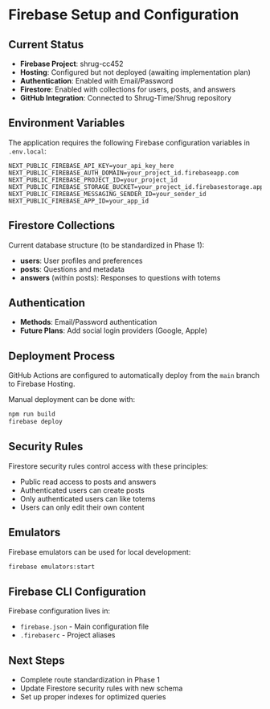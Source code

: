 # Firebase Setup and Configuration

## Current Status
- **Firebase Project**: shrug-cc452
- **Hosting**: Configured but not deployed (awaiting implementation plan)
- **Authentication**: Enabled with Email/Password
- **Firestore**: Enabled with collections for users, posts, and answers
- **GitHub Integration**: Connected to Shrug-Time/Shrug repository

## Environment Variables
The application requires the following Firebase configuration variables in `.env.local`:

```
NEXT_PUBLIC_FIREBASE_API_KEY=your_api_key_here
NEXT_PUBLIC_FIREBASE_AUTH_DOMAIN=your_project_id.firebaseapp.com
NEXT_PUBLIC_FIREBASE_PROJECT_ID=your_project_id
NEXT_PUBLIC_FIREBASE_STORAGE_BUCKET=your_project_id.firebasestorage.app
NEXT_PUBLIC_FIREBASE_MESSAGING_SENDER_ID=your_sender_id
NEXT_PUBLIC_FIREBASE_APP_ID=your_app_id
```

## Firestore Collections
Current database structure (to be standardized in Phase 1):

- **users**: User profiles and preferences
- **posts**: Questions and metadata
- **answers** (within posts): Responses to questions with totems

## Authentication
- **Methods**: Email/Password authentication
- **Future Plans**: Add social login providers (Google, Apple)

## Deployment Process
GitHub Actions are configured to automatically deploy from the `main` branch to Firebase Hosting.

Manual deployment can be done with:
```bash
npm run build
firebase deploy
```

## Security Rules
Firestore security rules control access with these principles:
- Public read access to posts and answers
- Authenticated users can create posts
- Only authenticated users can like totems
- Users can only edit their own content

## Emulators
Firebase emulators can be used for local development:
```bash
firebase emulators:start
```

## Firebase CLI Configuration
Firebase configuration lives in:
- `firebase.json` - Main configuration file
- `.firebaserc` - Project aliases

## Next Steps
- Complete route standardization in Phase 1
- Update Firestore security rules with new schema
- Set up proper indexes for optimized queries 